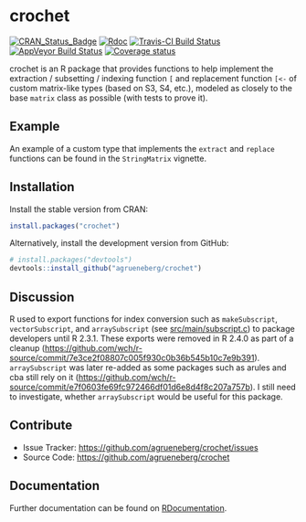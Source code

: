 # crochet

[![CRAN_Status_Badge](http://www.r-pkg.org/badges/version/crochet)](https://CRAN.R-project.org/package=crochet)
[![Rdoc](http://www.rdocumentation.org/badges/version/crochet)](http://www.rdocumentation.org/packages/crochet)
[![Travis-CI Build Status](https://travis-ci.org/agrueneberg/crochet.svg?branch=master)](https://travis-ci.org/agrueneberg/crochet)
[![AppVeyor Build Status](https://ci.appveyor.com/api/projects/status/5osfclaxqxhq04r2?svg=true)](https://ci.appveyor.com/project/agrueneberg/crochet)
[![Coverage status](https://codecov.io/gh/agrueneberg/crochet/branch/master/graph/badge.svg)](https://codecov.io/github/agrueneberg/crochet?branch=master)

crochet is an R package that provides functions to help implement the extraction / subsetting / indexing function `[` and replacement function `[<-` of custom matrix-like types (based on S3, S4, etc.), modeled as closely to the base `matrix` class as possible (with tests to prove it).


Example
-------

An example of a custom type that implements the `extract` and `replace` functions can be found in the `StringMatrix` vignette.


Installation
------------

Install the stable version from CRAN:

```R
install.packages("crochet")
```

Alternatively, install the development version from GitHub:

```R
# install.packages("devtools")
devtools::install_github("agrueneberg/crochet")
```


Discussion
----------

R used to export functions for index conversion such as `makeSubscript`, `vectorSubscript`, and `arraySubscript` (see [src/main/subscript.c](https://svn.r-project.org/R/trunk/src/main/subscript.c)) to package developers until R 2.3.1. These exports were removed in R 2.4.0 as part of a cleanup (https://github.com/wch/r-source/commit/7e3ce2f08807c005f930c0b36b545b10c7e9b391). `arraySubscript` was later re-added as some packages such as arules and cba still rely on it (https://github.com/wch/r-source/commit/e7f0603fe69fc972466df01d6e8d4f8c207a757b). I still need to investigate, whether `arraySubscript` would be useful for this package.


Contribute
----------

- Issue Tracker: https://github.com/agrueneberg/crochet/issues
- Source Code: https://github.com/agrueneberg/crochet


Documentation
-------------

Further documentation can be found on [RDocumentation](http://www.rdocumentation.org/packages/crochet).
